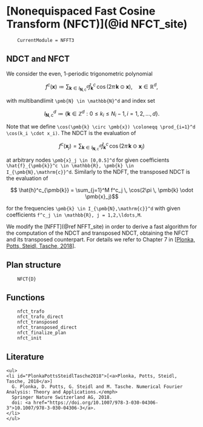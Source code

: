 # [Nonequispaced Fast Cosine Transform (NFCT)](@id NFCT_site)

```@meta
    CurrentModule = NFFT3
```

## NDCT and NFCT

We consider the even, 1-periodic trigonometric polynomial

```math
    f^c(\pmb{x}) \coloneqq \sum_{\pmb{k} \in I_{\pmb{N},\mathrm{c}}^d} \hat{f}_{\pmb{k}}^c \, \cos(2\pi \, \pmb{k} \odot \pmb{x}), \quad \pmb{x} \in \mathbb{R}^d,
```

with multibandlimit ``\pmb{N} \in \mathbb{N}^d`` and index set

```math
  I_{\pmb{N},\mathrm{c}}^d \coloneqq \left\{ \pmb{k} \in \mathbb{Z}^d: 0 \leq k_i \leq N_i - 1, \, i = 1,2,\ldots,d \right\}.
```

Note that we define ``\cos(\pmb{k} \circ \pmb{x}) \coloneqq \prod_{i=1}^d \cos(k_i \cdot x_i)``. The NDCT is the evaluation of

```math
  f^c(\pmb{x}_j) = \sum_{\pmb{k} \in I_{\pmb{N},\mathrm{c}}^d} \hat{f}_{\pmb{k}}^c \, \cos(2\pi \, \pmb{k} \odot \pmb{x}_j)
```
at arbitrary nodes ``\pmb{x}_j \in [0,0.5]^d`` for given coefficients ``\hat{f}_{\pmb{k}}^c \in \mathbb{R}, \pmb{k} \in I_{\pmb{N},\mathrm{c}}^d``. Similarly to the NDFT, the transposed NDCT is the evaluation of

```math
  \hat{h}^c_{\pmb{k}} = \sum_{j=1}^M f^c_j \, \cos(2\pi \, \pmb{k} \odot \pmb{x}_j)
```

for the frequencies ``\pmb{k} \in I_{\pmb{N},\mathrm{c}}^d`` with given coefficients ``f^c_j \in \mathbb{R}, j = 1,2,\ldots,M``.

We modify the [NFFT](@ref NFFT_site) in order to derive a fast algorithm for the computation of the NDCT and transposed NDCT, obtaining the NFCT and its transposed counterpart. For details we refer to Chapter 7 in [[Plonka, Potts, Steidl, Tasche, 2018](#PlonkaPottsSteidlTasche2018)].

## Plan structure

```@docs
    NFCT{D}
```

## Functions

```@docs
    nfct_trafo
    nfct_trafo_direct
    nfct_transposed
    nfct_transposed_direct
  	nfct_finalize_plan
    nfct_init
```

## Literature

```@raw html
<ul>
<li id="PlonkaPottsSteidlTasche2018">[<a>Plonka, Potts, Steidl, Tasche, 2018</a>]
  G. Plonka, D. Potts, G. Steidl and M. Tasche. Numerical Fourier Analysis: Theory and Applications.</emph>
  Springer Nature Switzerland AG, 2018.
  doi: <a href="https://doi.org/10.1007/978-3-030-04306-3">10.1007/978-3-030-04306-3</a>.
</li>
</ul>
```